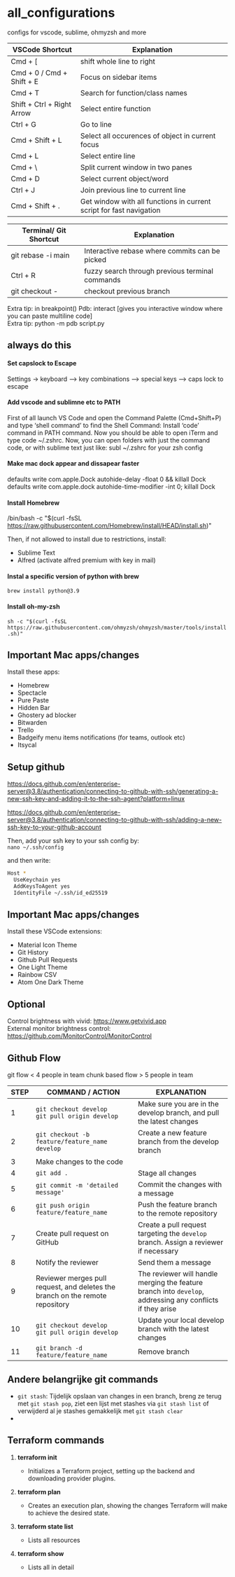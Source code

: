 # all_configurations
configs for vscode, sublime, ohmyzsh and more

| VSCode Shortcut | Explanation |
|----------|------------------|
| Cmd + [  | shift whole line to right
| Cmd + 0 / Cmd + Shift + E  | Focus on sidebar items
| Cmd + T  | Search for function/class names
| Shift + Ctrl + Right Arrow  | Select entire function
| Ctrl + G  | Go to line
| Cmd + Shift + L  | Select all occurences of object in current focus
| Cmd + L  | Select entire line
| Cmd + \  | Split current window in two panes
| Cmd + D  | Select current object/word
| Ctrl + J  | Join previous line to current line
| Cmd + Shift + .  | Get window with all functions in current script for fast navigation

| Terminal/ Git Shortcut | Explanation |
|---------------------|------------------|
| git rebase -i main  | Interactive rebase where commits can be picked
| Ctrl + R       | fuzzy search through previous terminal commands
| git checkout - | checkout previous branch

Extra tip: in breakpoint() Pdb: interact [gives you interactive window where you can paste multiline code] <br>
Extra tip: python -m pdb script.py







## always do this

#### Set capslock to Escape
Settings -> keyboard --> key combinations --> special keys --> caps lock to escape
#### Add vscode and sublimne etc to PATH 
First of all launch VS Code and open the Command Palette (Cmd+Shift+P) and type ‘shell command’ to find the Shell Command: Install ‘code’ command in PATH command. Now you should be able to open iTerm and type code ~/.zshrc.
Now, you can open folders with just the command code, or with sublime text just like: subl ~/.zshrc for your zsh config

#### Make mac dock appear and dissapear faster 
defaults write com.apple.Dock autohide-delay -float 0 && killall Dock  
defaults write com.apple.dock autohide-time-modifier -int 0; killall Dock

#### Install Homebrew
/bin/bash -c "$(curl -fsSL https://raw.githubusercontent.com/Homebrew/install/HEAD/install.sh)"

Then, if not allowed to install due to restrictions, install:

- Sublime Text
- Alfred (activate alfred premium with key in mail)

#### Instal a specific version of python with brew
`brew install python@3.9`  

#### Install oh-my-zsh
`sh -c "$(curl -fsSL https://raw.githubusercontent.com/ohmyzsh/ohmyzsh/master/tools/install.sh)"`  



## Important Mac apps/changes
Install these apps:
- Homebrew
- Spectacle
- Pure Paste
- Hidden Bar
- Ghostery ad blocker
- Bitwarden
- Trello
- Badgeify menu items notifications (for teams, outlook etc)
- Itsycal


## Setup github
https://docs.github.com/en/enterprise-server@3.8/authentication/connecting-to-github-with-ssh/generating-a-new-ssh-key-and-adding-it-to-the-ssh-agent?platform=linux  

https://docs.github.com/en/enterprise-server@3.8/authentication/connecting-to-github-with-ssh/adding-a-new-ssh-key-to-your-github-account  

Then, add your ssh key to your ssh config by:  
`nano ~/.ssh/config`  

and then write:  
```sh
Host *
  UseKeychain yes
  AddKeysToAgent yes
  IdentityFile ~/.ssh/id_ed25519
```

## Important Mac apps/changes
Install these VSCode extensions:
- Material Icon Theme
- Git History
- Github Pull Requests
- One Light Theme
- Rainbow CSV
- Atom One Dark Theme


## Optional
Control brightness with vivid: https://www.getvivid.app  
External monitor brightness control: https://github.com/MonitorControl/MonitorControl  

## Github Flow

git flow < 4 people in team 
chunk based flow > 5 people in team 

| STEP | COMMAND / ACTION | EXPLANATION |
|------|------------------|-------------|
| 1    | `git checkout develop`<br>`git pull origin develop` | Make sure you are in the develop branch, and pull the latest changes |
| 2    | `git checkout -b feature/feature_name develop` | Create a new feature branch from the develop branch |
| 3    | Make changes to the code | |
| 4    | `git add .` | Stage all changes |
| 5    | `git commit -m 'detailed message'` | Commit the changes with a message |
| 6    | `git push origin feature/feature_name` | Push the feature branch to the remote repository |
| 7    | Create pull request on GitHub | Create a pull request targeting the `develop` branch. Assign a reviewer if necessary |
| 8    | Notify the reviewer | Send them a message |
| 9    | Reviewer merges pull request, and deletes the branch on the remote repository | The reviewer will handle merging the feature branch into `develop`, addressing any conflicts if they arise |
| 10   | `git checkout develop`<br>`git pull origin develop` | Update your local develop branch with the latest changes |
| 11   | `git branch -d feature/feature_name` | Remove branch  |


## Andere belangrijke git commands

- `git stash`: Tijdelijk opslaan van changes in een branch, breng ze terug met `git stash pop`, ziet een lijst met stashes via `git stash list` of verwijderd al je stashes gemakkelijk met `git stash clear`
- 


## Terraform commands
1. **terraform init**
   - Initializes a Terraform project, setting up the backend and downloading provider plugins.

2. **terraform plan**
   - Creates an execution plan, showing the changes Terraform will make to achieve the desired state.

3. **terraform state list**
   - Lists all resources
4. **terraform show**
   - Lists all in detail
